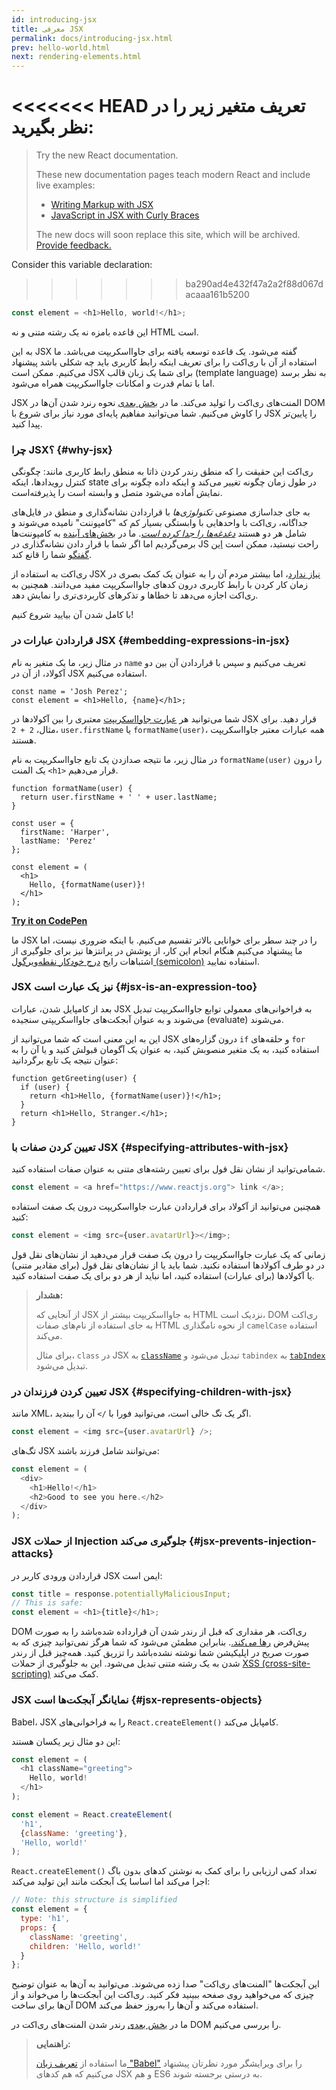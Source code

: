 ```yaml
---
id: introducing-jsx
title: معرفی JSX
permalink: docs/introducing-jsx.html
prev: hello-world.html
next: rendering-elements.html
---
```


<<<<<<< HEAD
تعریف متغیر زیر را در نظر بگیرید:
=======
> Try the new React documentation.
> 
> These new documentation pages teach modern React and include live examples:
>
> - [Writing Markup with JSX](https://beta.reactjs.org/learn/writing-markup-with-jsx)
> - [JavaScript in JSX with Curly Braces](https://beta.reactjs.org/learn/javascript-in-jsx-with-curly-braces)
>
> The new docs will soon replace this site, which will be archived. [Provide feedback.](https://github.com/reactjs/reactjs.org/issues/3308)

Consider this variable declaration:
>>>>>>> ba290ad4e432f47a2a2f88d067dacaaa161b5200

```js
const element = <h1>Hello, world!</h1>;
```

این قاعده بامزه نه یک رشته متنی و نه HTML است.

به این JSX گفته می‌شود. یک قاعده توسعه یافته برای جاوااسکریپت می‌باشد. ما استفاده از آن با ری‌اکت را برای تعریف اینکه رابط کاربری باید چه شکلی باشد پیشنهاد می‌کنیم. ممکن است JSX برای شما یک زبان قالب (template language) به نظر برسد اما با تمام قدرت و امکانات جاوااسکریپت همراه می‌شود.

JSX المنت‌های ری‌اکت را تولید می‌کند. ما در [بخش بعدی](/docs/rendering-elements.html) نحوه رنرد شدن آن‌ها در DOM را کاوش می‌کنیم. شما می‌توانید مفاهیم پایه‌ای مورد نیاز برای شروع با JSX را پایین‌تر پیدا کنید.

### چرا JSX؟ {#why-jsx}

ری‌اکت این حقیقت را که منطق رندر کردن ذاتا به منطق رابط کاربری مانند: چگونگی کنترل رویدادها، اینکه state در طول زمان چگونه تغییر می‌کند و اینکه داده چگونه برای نمایش آماده می‌شود متصل و وابسته است را پذیرفته‌است.

به جای جداسازی مصنوعی *تکنولوژی‌ها* با قراردادن نشانه‌گذاری و منطق در فایل‌های جداگانه، ری‌اکت با واحد‌هایی با وابستگی بسیار کم که "کامپوننت" نامیده می‌شوند و شامل هر دو هستند [*دغدغه‌ها را جدا کرده است*](https://en.wikipedia.org/wiki/Separation_of_concerns). ما در [بخش‌های آینده](/docs/components-and-props.html) به کامپوننت‌ها برمی‌گردیم اما اگر شما با قرار دادن نشانه‌گذاری در JS راحت نیستید، ممکن است [این گفتگو](https://www.youtube.com/watch?v=x7cQ3mrcKaY) شما را قانع کند.

ری‌اکت به استفاده از JSX [نیاز ندارد](/docs/react-without-jsx.html)، اما بیشتر مردم آن را به عنوان یک کمک بصری در زمان کار کردن با رابط کاربری درون کدهای جاوااسکریپت مفید می‌دانند. همچنین به ری‌اکت اجازه می‌دهد تا خطاها و تذکرهای کاربردی‌تری را نمایش دهد.

با کامل شدن آن بیایید شروع کنیم!

### قراردادن عبارات در JSX {#embedding-expressions-in-jsx}

در مثال زیر، ما یک متغیر به نام `name` تعریف می‌کنیم و سپس با قراردادن آن بین دو آکولاد، از آن در JSX استفاده می‌کنیم.

```js{1,2}
const name = 'Josh Perez';
const element = <h1>Hello, {name}</h1>;
```

شما می‌توانید هر [عبارت جاوااسکریپت](https://developer.mozilla.org/en-US/docs/Web/JavaScript/Guide/Expressions_and_Operators#Expressions) معتبری را بین آکولادها در JSX قرار دهید.
برای مثال، `2 + 2`، `user.firstName` یا `formatName(user)`، همه عبارات معتبر جاوااسکریپت هستند.

در مثال زیر، ما نتیجه صدازدن یک تابع جاوااسکریپت به نام `formatName(user)` را درون یک المنت `<h1>` قرار می‌دهیم.

```js{12}
function formatName(user) {
  return user.firstName + ' ' + user.lastName;
}

const user = {
  firstName: 'Harper',
  lastName: 'Perez'
};

const element = (
  <h1>
    Hello, {formatName(user)}!
  </h1>
);
```

**[Try it on CodePen](https://codepen.io/gaearon/pen/PGEjdG?editors=1010)**

ما JSX را در چند سطر برای خوانایی بالاتر تقسیم می‌کنیم. با اینکه ضروری نیست، اما ما پیشنهاد می‌کنیم هنگام انجام این کار، از پوشش در پرانتزها نیز برای جلوگیری از اشتباهات رایج [درج خودکار نقطه‌ویرگول (semicolon)](https://stackoverflow.com/q/2846283) استفاده نمایید.

### JSX نیز یک عبارت است {#jsx-is-an-expression-too}

بعد از کامپایل شدن، عبارات JSX به فراخوانی‌های معمولی توابع جاوااسکریپت تبدیل می‌شوند و به عنوان آبجکت‌های جاوااسکریپتی سنجیده (evaluate) می‌شوند.

این به این معنی است که شما می‌توانید از JSX درون گزاره‌های `if` و حلقه‌های `for` استفاده کنید، به یک متغیر منصوبش کنید، به عنوان یک آگومان قبولش کنید و یا آن را به عنوان نتیجه یک تابع برگردانید:

```js{3,5}
function getGreeting(user) {
  if (user) {
    return <h1>Hello, {formatName(user)}!</h1>;
  }
  return <h1>Hello, Stranger.</h1>;
}
```

### تعیین کردن صفات با JSX {#specifying-attributes-with-jsx}

شمامی‌توانید از نشان نقل قول برای تعیین رشته‌های متنی به عنوان صفات استفاده کنید.

```js
const element = <a href="https://www.reactjs.org"> link </a>;
```

همچنین می‌توانید از آکولاد برای قراردادن عبارت جاوااسکریپت درون یک صفت استفاده کنید:

```js
const element = <img src={user.avatarUrl}></img>;
```

زمانی که یک عبارت جاوااسکریپت را درون یک صفت قرار می‌دهید از نشان‌های نقل قول در دو طرف آکولادها استفاده نکنید. شما باید یا از نشان‌های نقل قول (برای مقادیر متنی) یا آکولادها (برای عبارات) استفاده کنید، اما نباید از هر دو برای یک صفت استفاده کنید.

>**هشدار:**
>
>از آنجایی که JSX به جاوااسکریپت بیشتر از HTML نزدیک است، DOM ری‌اکت به جای استفاده از نام‌های صفات HTML از نحوه نامگذاری `camelCase` استفاده می‌کند.
>
>برای مثال، `class` در JSX به [`className`](https://developer.mozilla.org/en-US/docs/Web/API/Element/className) تبدیل می‌شود و `tabindex` به [`tabIndex`](https://developer.mozilla.org/en-US/docs/Web/API/HTMLElement/tabIndex) تبدیل می‌شود.

### تعیین کردن فرزندان در JSX {#specifying-children-with-jsx}

مانند XML، اگر یک تگ خالی است، می‌توانید فورا با `/>` آن را ببندید.

```js
const element = <img src={user.avatarUrl} />;
```

تگ‌های JSX می‌توانند شامل فرزند باشند:

```js
const element = (
  <div>
    <h1>Hello!</h1>
    <h2>Good to see you here.</h2>
  </div>
);
```

### JSX از حملات Injection جلوگیری می‌کند {#jsx-prevents-injection-attacks}

قراردادن ورودی کاربر در JSX ایمن است:

```js
const title = response.potentiallyMaliciousInput;
// This is safe:
const element = <h1>{title}</h1>;
```

DOM ری‌اکت، هر مقداری که قبل از رندر شدن آن قرارداده شده‌باشد را به صورت پیش‌فرض [رها می‌کند.](https://stackoverflow.com/questions/7381974/which-characters-need-to-be-escaped-on-html). بنابراین مطمئن می‌شود که شما هرگز نمی‌توانید چیزی که به صورت صریح در اپلیکیشن شما نوشته‌ نشده‌باشد را تزریق کنید. همه‌چیز قبل از رندر شدن به یک رشته متنی تبدیل می‌شود. این به جلوگیری از حملات [XSS (cross-site-scripting)](https://en.wikipedia.org/wiki/Cross-site_scripting) کمک می‌کند.

### JSX نمایانگر آبجکت‌ها است {#jsx-represents-objects}

Babel، JSX را به فراخوانی‌های `React.createElement()` کامپایل می‌کند.

این دو مثال زیر یکسان هستند:

```js
const element = (
  <h1 className="greeting">
    Hello, world!
  </h1>
);
```

```js
const element = React.createElement(
  'h1',
  {className: 'greeting'},
  'Hello, world!'
);
```

`React.createElement()` تعداد کمی ارزیابی را برای کمک به نوشتن کد‌های بدون باگ اجرا می‌کند اما اساسا یک آبجکت مانند این تولید می‌کند:

```js
// Note: this structure is simplified
const element = {
  type: 'h1',
  props: {
    className: 'greeting',
    children: 'Hello, world!'
  }
};
```

این آبجکت‌ها "المنت‌های ری‌اکت" صدا زده می‌شوند. می‌توانید به آ‌ن‌ها به عنوان توضیح چیزی که می‌خواهید روی صفحه ببینید فکر کنید. ری‌اکت این آبجکت‌ها را می‌خواند و از آن‌ها برای ساخت DOM استفاده می‌کند و آن‌ها را به‌روز حفظ می‌کند.

ما در [بخش بعدی](/docs/rendering-elements.html) رندر شدن المنت‌های ری‌اکت در DOM را بررسی می‌کنیم.

>**راهنمایی:**
>
>ما استفاده از [تعریف زبان "Babel"](https://babeljs.io/docs/en/next/editors) را برای ویرایشگر مورد نظرتان پیشنهاد می‌کنیم که هم کدهای JSX و هم ES6 به درستی برجسته شوند.
